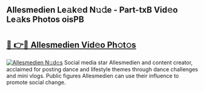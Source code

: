 ## Allesmedien Le𝚊k𝚎d N𝚞𝚍e - Part-txB Vid𝚎o Le𝚊ks Photos oisPB

# <h2><a href="http://fbbmm1m.evod.top/?m=Allesmedien">🔗 👉🔴 Allesmedien Vid𝚎o Ph𝚘t𝚘s</a></h2>

[![Allesmedien N𝚞d𝚎s](https://i.imgur.com/8V9OHl7.gif)](http://fbbmm1m.evod.top/?m=Allesmedien)
Social media star Allesmedien and content creator, acclaimed for posting dance and lifestyle themes through dance challenges and mini vlogs. Public figures Allesmedien can use their influence to promote social change. 

